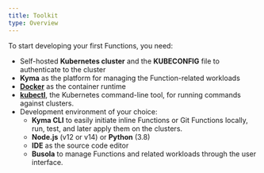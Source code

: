 ```yaml
---
title: Toolkit
type: Overview
---
```


To start developing your first Functions, you need:

- Self-hosted **Kubernetes cluster** and the **KUBECONFIG** file to authenticate to the cluster
- **Kyma** as the platform for managing the Function-related workloads
- [**Docker**](https://www.docker.com/) as the container runtime
- [**kubectl**](https://kubernetes.io/docs/reference/kubectl/kubectl/), the Kubernetes command-line tool, for running commands against clusters.
- Development environment of your choice:
   - **Kyma CLI** to easily initiate inline Functions or Git Functions locally, run, test, and later apply them on the clusters.
   - **Node.js** (v12 or v14) or **Python** (3.8)
   - **IDE** as the source code editor
   - **Busola** to manage Functions and related workloads through the user interface.
